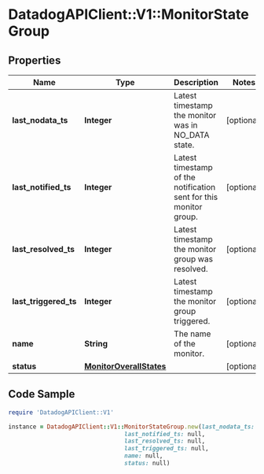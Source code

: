 # DatadogAPIClient::V1::MonitorStateGroup

## Properties

Name | Type | Description | Notes
------------ | ------------- | ------------- | -------------
**last_nodata_ts** | **Integer** | Latest timestamp the monitor was in NO_DATA state. | [optional] 
**last_notified_ts** | **Integer** | Latest timestamp of the notification sent for this monitor group. | [optional] 
**last_resolved_ts** | **Integer** | Latest timestamp the monitor group was resolved. | [optional] 
**last_triggered_ts** | **Integer** | Latest timestamp the monitor group triggered. | [optional] 
**name** | **String** | The name of the monitor. | [optional] 
**status** | [**MonitorOverallStates**](MonitorOverallStates.md) |  | [optional] 

## Code Sample

```ruby
require 'DatadogAPIClient::V1'

instance = DatadogAPIClient::V1::MonitorStateGroup.new(last_nodata_ts: null,
                                 last_notified_ts: null,
                                 last_resolved_ts: null,
                                 last_triggered_ts: null,
                                 name: null,
                                 status: null)
```


